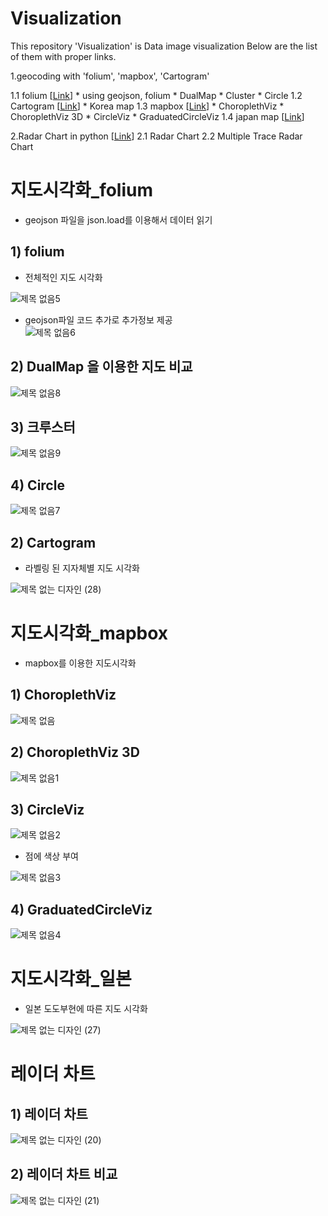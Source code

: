 # Visualization
This repository 'Visualization' is Data image visualization
Below are the list of them with proper links.

1.geocoding with 'folium', 'mapbox', 'Cartogram'

  1.1 folium [[Link](https://github.com/mjs1995/Visualization/blob/main/%5B%EC%8B%9C%EA%B0%81%ED%99%94%5D%20%EC%A7%80%EB%8F%84%EC%8B%9C%EA%B0%81%ED%99%94_folium.ipynb)]
    * using geojson, folium
    * DualMap
    * Cluster 
    * Circle
  1.2 Cartogram [[Link](https://github.com/mjs1995/Visualization/blob/main/%5B%EC%8B%9C%EA%B0%81%ED%99%94%5D%20%EC%A7%80%EB%8F%84%EC%8B%9C%EA%B0%81%ED%99%94_Cartogram.ipynb)]
    * Korea map
  1.3 mapbox [[Link](https://github.com/mjs1995/Visualization/blob/main/%5B%EC%8B%9C%EA%B0%81%ED%99%94%5D%20%EC%A7%80%EB%8F%84%EC%8B%9C%EA%B0%81%ED%99%94_mapbox.ipynb)]
    * ChoroplethViz
    * ChoroplethViz 3D
    * CircleViz
    * GraduatedCircleViz
  1.4 japan map [[Link](https://github.com/mjs1995/Visualization/blob/main/%5B%EC%8B%9C%EA%B0%81%ED%99%94%5D%20%EC%A7%80%EB%8F%84%EC%8B%9C%EA%B0%81%ED%99%94_%EC%9D%BC%EB%B3%B8.ipynb)]

2.Radar Chart in python [[Link](https://github.com/mjs1995/Visualization/blob/main/%5B%EC%8B%9C%EA%B0%81%ED%99%94%5D%20%EB%A0%88%EC%9D%B4%EB%8D%94%EC%B0%A8%ED%8A%B8.ipynb)]
  2.1 Radar Chart 
  2.2 Multiple Trace Radar Chart
 
# 지도시각화_folium
- geojson 파일을 json.load를 이용해서 데이터 읽기

## 1) folium
- 전체적인 지도 시각화

![제목 없음5](https://user-images.githubusercontent.com/47103479/104314671-1c2c2600-551d-11eb-95a8-3e8c1aa25ecc.png)
- geojson파일 코드 추가로 추가정보 제공  
![제목 없음6](https://user-images.githubusercontent.com/47103479/104314676-1d5d5300-551d-11eb-927c-4e52e735f91c.png)

## 2) DualMap 을 이용한 지도 비교 
![제목 없음8](https://user-images.githubusercontent.com/47103479/104314677-1df5e980-551d-11eb-82eb-907286b53c44.png)

## 3) 크루스터
![제목 없음9](https://user-images.githubusercontent.com/47103479/104314678-1e8e8000-551d-11eb-8e78-ff50e2d47ff0.png)

## 4) Circle
![제목 없음7](https://user-images.githubusercontent.com/47103479/104314679-1e8e8000-551d-11eb-853f-71e29f10aeb2.png)

## 2) Cartogram 
- 라벨링 된 지자체별 지도 시각화

![제목 없는 디자인 (28)](https://user-images.githubusercontent.com/47103479/104179332-02241200-544f-11eb-8f92-2dcbeab27490.png)

# 지도시각화_mapbox
- mapbox를 이용한 지도시각화

## 1) ChoroplethViz
![제목 없음](https://user-images.githubusercontent.com/47103479/104314069-3dd8dd80-551c-11eb-9aac-d94f207f0cc2.png)

## 2) ChoroplethViz 3D
![제목 없음1](https://user-images.githubusercontent.com/47103479/104314071-3f0a0a80-551c-11eb-9fe2-9c278929d34b.png)

## 3) CircleViz
![제목 없음2](https://user-images.githubusercontent.com/47103479/104314072-3f0a0a80-551c-11eb-80b7-5c5e2e00ad21.png)

- 점에 색상 부여

![제목 없음3](https://user-images.githubusercontent.com/47103479/104314074-3fa2a100-551c-11eb-8904-878ebe533679.png)

## 4) GraduatedCircleViz
![제목 없음4](https://user-images.githubusercontent.com/47103479/104314076-403b3780-551c-11eb-83be-b9cb53a37c11.png)


# 지도시각화_일본
- 일본 도도부현에 따른 지도 시각화

![제목 없는 디자인 (27)](https://user-images.githubusercontent.com/47103479/104178834-4bc02d00-544e-11eb-9304-d7406bff8418.png)


# 레이더 차트
## 1) 레이더 차트 

![제목 없는 디자인 (20)](https://user-images.githubusercontent.com/47103479/104157367-59fe5100-542e-11eb-94b4-95b2082b1b3f.png)

## 2) 레이더 차트 비교
![제목 없는 디자인 (21)](https://user-images.githubusercontent.com/47103479/104157368-5b2f7e00-542e-11eb-97ad-383441fe8c33.png)
